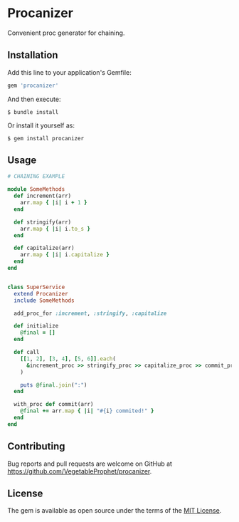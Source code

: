 # Procanizer

Convenient proc generator for chaining.

## Installation

Add this line to your application's Gemfile:

```ruby
gem 'procanizer'
```

And then execute:

    $ bundle install

Or install it yourself as:

    $ gem install procanizer

## Usage

```ruby
# CHAINING EXAMPLE

module SomeMethods
  def increment(arr)
    arr.map { |i| i + 1 }
  end

  def stringify(arr)
    arr.map { |i| i.to_s }
  end

  def capitalize(arr)
    arr.map { |i| i.capitalize }
  end
end


class SuperService
  extend Procanizer
  include SomeMethods

  add_proc_for :increment, :stringify, :capitalize

  def initialize
    @final = []
  end

  def call
    [[1, 2], [3, 4], [5, 6]].each(
      &increment_proc >> stringify_proc >> capitalize_proc >> commit_proc
    )

    puts @final.join(":")
  end

  with_proc def commit(arr)
    @final += arr.map { |i| "#{i} commited!" }
  end
end
```
## Contributing

Bug reports and pull requests are welcome on GitHub at https://github.com/VegetableProphet/procanizer.

## License

The gem is available as open source under the terms of the [MIT License](https://opensource.org/licenses/MIT).
